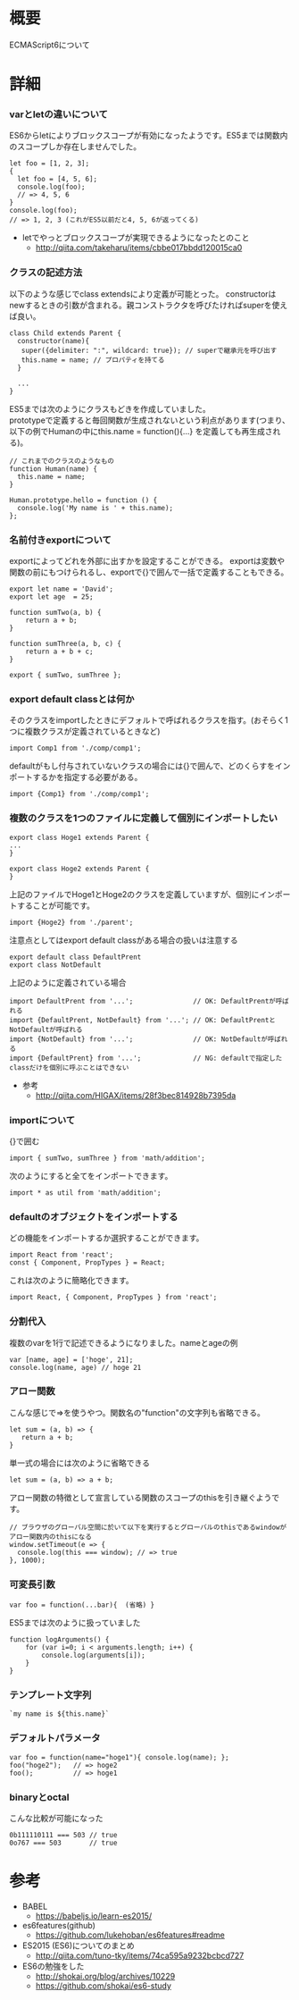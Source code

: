 # 概要
ECMAScript6について

# 詳細

### varとletの違いについて
ES6からletによりブロックスコープが有効になったようです。ES5までは関数内のスコープしか存在しませんでした。
```
let foo = [1, 2, 3];
{
  let foo = [4, 5, 6];
  console.log(foo);
  // => 4, 5, 6
}
console.log(foo);
// => 1, 2, 3 (これがES5以前だと4, 5, 6が返ってくる)
```
- letでやっとブロックスコープが実現できるようになったとのこと
  - http://qiita.com/takeharu/items/cbbe017bbdd120015ca0

### クラスの記述方法
以下のような感じでclass extendsにより定義が可能とった。
constructorはnewするときの引数が含まれる。親コンストラクタを呼びたければsuperを使えば良い。
```
class Child extends Parent {
  constructor(name){
   super({delimiter: ":", wildcard: true}); // superで継承元を呼び出す
   this.name = name; // プロパティを持てる
  }

  ...
}
```

ES5までは次のようにクラスもどきを作成していました。  
prototypeで定義すると毎回関数が生成されないという利点があります(つまり、以下の例でHumanの中にthis.name = function(){...} を定義しても再生成される)。
```
// これまでのクラスのようなもの
function Human(name) {
  this.name = name;
}
 
Human.prototype.hello = function () {
  console.log('My name is ' + this.name);
};
```

### 名前付きexportについて
exportによってどれを外部に出すかを設定することができる。 
exportは変数や関数の前にもつけられるし、exportで{}で囲んで一括で定義することもできる。
```
export let name = 'David';
export let age  = 25;

function sumTwo(a, b) {
    return a + b;
}
 
function sumThree(a, b, c) {
    return a + b + c;
}
 
export { sumTwo, sumThree };
```

### export default classとは何か
そのクラスをimportしたときにデフォルトで呼ばれるクラスを指す。(おそらく1つに複数クラスが定義されているときなど)
```
import Comp1 from './comp/comp1';
```

defaultがもし付与されていないクラスの場合には{}で囲んで、どのくらすをインポートするかを指定する必要がある。
```
import {Comp1} from './comp/comp1';
```

### 複数のクラスを1つのファイルに定義して個別にインポートしたい
```
export class Hoge1 extends Parent {
...
}

export class Hoge2 extends Parent {
}
```

上記のファイルでHoge1とHoge2のクラスを定義していますが、個別にインポートすることが可能です。
```
import {Hoge2} from './parent';
```

注意点としてはexport default classがある場合の扱いは注意する
```
export default class DefaultPrent
export class NotDefault
```

上記のように定義されている場合
```
import DefaultPrent from '...';               // OK: DefaultPrentが呼ばれる
import {DefaultPrent, NotDefault} from '...'; // OK: DefaultPrentとNotDefaultが呼ばれる
import {NotDefault} from '...';               // OK: NotDefaultが呼ばれる
import {DefaultPrent} from '...';             // NG: defaultで指定したclassだけを個別に呼ぶことはできない
```

- 参考
  - http://qiita.com/HIGAX/items/28f3bec814928b7395da

### importについて
{}で囲む
```
import { sumTwo, sumThree } from 'math/addition';
```

次のようにすると全てをインポートできます。
```
import * as util from 'math/addition';
```

### defaultのオブジェクトをインポートする
どの機能をインポートするか選択することができます。
```
import React from 'react';
const { Component, PropTypes } = React;
```

これは次のように簡略化できます。
```
import React, { Component, PropTypes } from 'react';
```


### 分割代入
複数のvarを1行で記述できるようになりました。nameとageの例
```
var [name, age] = ['hoge', 21];
console.log(name, age) // hoge 21
```

### アロー関数
こんな感じで=>を使うやつ。関数名の"function"の文字列も省略できる。
```
let sum = (a, b) => {
   return a + b;
}
```

単一式の場合には次のように省略できる
```
let sum = (a, b) => a + b;
```

アロー関数の特徴として宣言している関数のスコープのthisを引き継ぐようです。
```
// ブラウザのグローバル空間に於いて以下を実行するとグローバルのthisであるwindowがアロー関数内のthisになる
window.setTimeout(e => {
  console.log(this === window); // => true
}, 1000);
```

### 可変長引数
```
var foo = function(...bar){  (省略) }
```

ES5までは次のように扱っていました
```
function logArguments() {
    for (var i=0; i < arguments.length; i++) {
        console.log(arguments[i]);
    }
}
```

### テンプレート文字列
```
`my name is ${this.name}`
```

### デフォルトパラメータ
```
var foo = function(name="hoge1"){ console.log(name); };
foo("hoge2");   // => hoge2
foo();          // => hoge1
```

### binaryとoctal
こんな比較が可能になった
```
0b111110111 === 503 // true
0o767 === 503       // true
```


# 参考
- BABEL
  - https://babeljs.io/learn-es2015/
- es6features(github)
  - https://github.com/lukehoban/es6features#readme
- ES2015 (ES6)についてのまとめ
  - http://qiita.com/tuno-tky/items/74ca595a9232bcbcd727
- ES6の勉強をした
  - http://shokai.org/blog/archives/10229
  - https://github.com/shokai/es6-study
